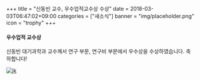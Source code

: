 +++
title = "신동빈 교수, 우수업적교수상 수상"
date = 2018-03-03T06:47:02+09:00
categories = ["새소식"]
banner = "img/placeholder.png"
icon = "trophy"
+++

<!--more-->

#### 우수업적 교수상
신동빈 대기과학과 교수께서 연구 부문, 연구비 부문에서 우수상을 수상하였습니다. 축하합니다!

[![jk](../../../../../img/people/dongbinshin.jpg)](../../../../../people/dongbinshin)
